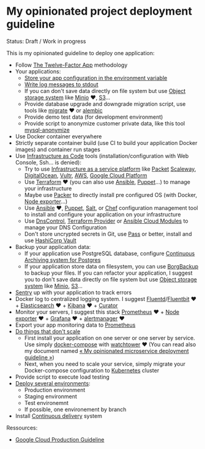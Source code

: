 # My opinionated project deployment guideline

Status: Draft / Work in progress

This is my opinionated guideline to deploy one application:

* Follow [The Twelve-Factor App](https://12factor.net/) methodology
* Your applications:
  * [Store your app configuration in the environment variable](https://12factor.net/config)
  * [Write log messages to stdout](https://12factor.net/logs)
  * If you can don't save data directly on file system but use [Object storage system](https://en.wikipedia.org/wiki/Object_storage) like [Minio](https://www.minio.io/) ❤️, [S3](https://en.wikipedia.org/wiki/Amazon_S3)...
  * Provide database upgrade and downgrade migration script, use tools like [migrate](https://github.com/golang-migrate/migrate) ❤️ or [alembic](http://alembic.zzzcomputing.com/en/latest/)
  * Provide demo test data (for development environment)
  * Provide script to anonymize customer private data, like this tool [mysql-anonymize](https://github.com/davedash/mysql-anonymous)
* Use Docker container everywhere
* Strictly separate container build (use CI to build your application Docker images) and container run stages
* Use [Infrastructure as Code](https://en.wikipedia.org/wiki/Infrastructure_as_Code) tools (installation/configuration with Web Console, Ssh… is denied):
  * Try to use [Infrastructure as a service platform](https://en.wikipedia.org/wiki/Infrastructure_as_a_service) like [Packet](https://www.packet.com/) [Scaleway](http://scaleway.com/), [DigitalOcean](http://digitalocean.com/), [Vultr](http://vultr.com/), [AWS](https://en.wikipedia.org/wiki/Amazon_Web_Services), [Google Cloud Platform](https://en.wikipedia.org/wiki/Google_Cloud_Platform)
  * Use [Terraform](http://terraform.io/) ❤️ (you can also use [Ansible](https://en.wikipedia.org/wiki/Ansible_(software)), [Puppet](https://en.wikipedia.org/wiki/Puppet_(software))…) to manage your infrastructure
  * Maybe use [Packer](https://www.packer.io/) to directly install pre configured OS (with Docker, [Node exporter](https://github.com/prometheus/node_exporter)…)
  * Use [Ansible](https://en.wikipedia.org/wiki/Ansible_(software)) ❤️, [Puppet](https://en.wikipedia.org/wiki/Puppet_(software)), [Salt](https://en.wikipedia.org/wiki/Salt_(software)), or [Chef](https://en.wikipedia.org/wiki/Chef_(software)) configuration management tool to install and configure your application on your infrastructure
  * Use [DnsControl](https://stackexchange.github.io/dnscontrol/), [Terraform Provider](https://www.terraform.io/docs/providers/index.html) or [Ansible Cloud Modules](http://docs.ansible.com/ansible/latest/list_of_cloud_modules.html) to manage your DNS Configuration
  * Don't store uncrypted secrets in Git, use [Pass](https://www.passwordstore.org/) or better, install and use [HashiCorp Vault](https://www.vaultproject.io/)
* Backup your application data:
  * If your application use PostgreSQL database, configure [Continuous Archiving system for Postgres](https://github.com/wal-e/wal-e)
  * If your application store data on filesystem, you can use [BorgBackup](https://github.com/borgbackup/borg/) to backup your files.
  If you can refactor your application, I suggest you to don't save data directly on file system but use [Object storage system](https://en.wikipedia.org/wiki/Object_storage) like [Minio](https://www.minio.io/), [S3](https://en.wikipedia.org/wiki/Amazon_S3)...
* [Sentry](https://docs.sentry.io/) up with your application to track errors
* Docker log to centralized logging system. I suggest [Fluentd](http://fluentd.org/)/[Fluentbit](http://fluentbit.io/documentation/current/) ❤️ + [Elasticsearch](https://en.wikipedia.org/wiki/Elasticsearch) ❤️ + [Kibana](https://en.wikipedia.org/wiki/Kibana) ❤️ + [Curator](https://github.com/elastic/curator)
* Monitor your servers, I suggest this stack [Prometheus](https://prometheus.io/) ❤️ + [Node exporter](https://github.com/prometheus/node_exporter) ❤️ + [Grafana](https://grafana.com/) ❤️ + [alertmanager](https://prometheus.io/docs/alerting/alertmanager/) ❤️
* Export your app monitoring data to [Prometheus](https://prometheus.io/)
* [Do things that don't scale](http://paulgraham.com/ds.html)
  * First install your application on one server or one server by service. Use simply [docker-compose](https://docs.docker.com/compose/) with [watchtower](https://github.com/v2tec/watchtower) ❤️ (You can read also my document named [« My opinionated microservice deployment guideline »](002-opinionated-microservice-deployment-guideline.md))
  * Next, when you need to scale your service, simply migrate your Docker-compose configuration to [Kubernetes](https://en.wikipedia.org/wiki/Kubernetes) cluster
* Provide script to execute load testing
* [Deploy several environments](https://en.wikipedia.org/wiki/Deployment_environment):
  * Production environment
  * Staging environment
  * Test environemnt
  * If possible, one environement by branch
* Install [Continuous delivery](https://en.wikipedia.org/wiki/Continuous_delivery) system

Ressources:

- [Google Cloud Production Guideline](https://medium.com/google-cloud/production-guideline-9d5d10c8f1e)
